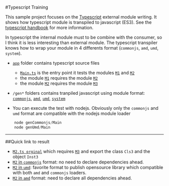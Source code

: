 #Typescript Training

This sample project focuses on the [Typescript](http://www.typescriptlang.org/) external module writing. It shows how typescript module is transpiled to javascript (ES3). See the [typescript handbook](http://www.typescriptlang.org/Handbook#modules) for more information.

In typescript the internal module must to be combine with the consumer, so I think it is less interesting than external module. The typescript transpiler knows how to wrap your module in 4 differents format (`commonjs`, `amd`, `umd`, `system`). 

* [`app`](/app) folder contains typescript source files
  - [`Main.ts`](/app/Main.ts) is the entry point it tests the modules [`M1`](/app/M1.ts) and [`M2`](/app/M2.ts)
  - the module [`M1`](/app/M1.ts) requires the module [`M2`](/app/M2.ts)
  - the module [`M2`](/app/M2.ts) requires the module [`M3`](/app/M3.ts)

* `/gen*` folders contains tranpiled javascript using module format: [`commonjs`](/genCommonjs), [`amd`](/genAmd), [`umd`](/genUmd), [`system`](/genSystem)

* You can execute the test with nodejs. Obviously only the `commonjs` and `umd` format are compatible with the nodejs module loader
```js
    node genCommonjs/Main
    node genUmd/Main
```

----
##Quick link to result

* [`M2.ts orginal`](/app/M2.ts) which requires [`M3`](/app/M3.ts) and export the class `Cls3` and the object `Inst3`
* [`M2` in `commonjs`](/genCommonjs/M2.js) format: no need to declare dependencies ahead.
* [`M2` in `umd`](/genUmd/M2.js): favorite format to publish opensource library which compatible with both `amd` and `commonjs` loaders.
* [`M2` in `amd`](/genAmd/M2.js) format: need to declare all dependencies ahead.
